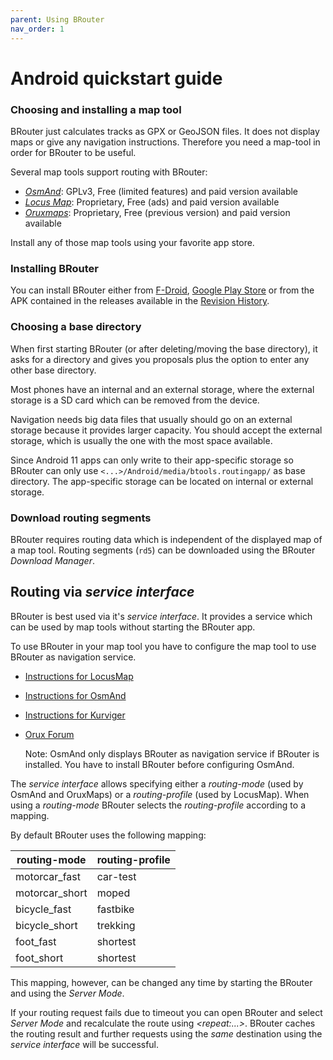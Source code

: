 ```yaml
---
parent: Using BRouter
nav_order: 1
---
```


# Android quickstart guide

### Choosing and installing a map tool

BRouter just calculates tracks as GPX or GeoJSON files. It does not display maps
or give any navigation instructions. Therefore you need a map-tool in order for
BRouter to be useful.

Several map tools support routing with BRouter:

- [_OsmAnd_](http://www.osmand.net): GPLv3, Free (limited features) and paid version available
- [_Locus Map_](http://www.locusmap.eu): Proprietary, Free (ads) and paid version available
- [_Oruxmaps_](http://www.oruxmaps.com): Proprietary, Free (previous version) and paid version available

Install any of those map tools using your favorite app store.

### Installing BRouter

You can install BRouter either from
[F-Droid](https://f-droid.org/packages/btools.routingapp), [Google Play
Store](https://play.google.com/store/apps/details?id=btools.routingapp) or from
the APK contained in the releases available in the [Revision
History](https://brouter.de/brouter/revisions.html).

### Choosing a base directory

When first starting BRouter (or after deleting/moving the base directory), it
asks for a directory and gives you proposals plus the option to enter any other
base directory.

Most phones have an internal and an external storage, where the external storage
is a SD card which can be removed from the device.

Navigation needs big data files that usually should go on an external storage
because it provides larger capacity. You should accept the external storage,
which is usually the one with the most space available.

Since Android 11 apps can only write to their app-specific storage so BRouter
can only use `<...>/Android/media/btools.routingapp/` as base directory. The
app-specific storage can be located on internal or external storage.

### Download routing segments

BRouter requires routing data which is independent of the displayed map of a map
tool. Routing segments (`rd5`) can be downloaded using the BRouter _Download
Manager_.

## Routing via _service interface_

BRouter is best used via it's _service interface_. It provides a service which
can be used by map tools without starting the BRouter app.

To use BRouter in your map tool you have to configure the map tool to use
BRouter as navigation service.

- [Instructions for LocusMap](https://docs.locusmap.eu/doku.php?id=manual:faq:how_to_navigate_offline)
- [Instructions for OsmAnd](osmand.md)
- [Instructions for Kurviger](https://docs.kurviger.de/start?id=app/offline_routing)
- [Orux Forum](https://oruxmaps.org/forum/)

  Note: OsmAnd only displays BRouter as navigation service if BRouter is
  installed. You have to install BRouter before configuring OsmAnd.

The _service interface_ allows specifying either a _routing-mode_ (used by OsmAnd
and OruxMaps) or a _routing-profile_ (used by LocusMap). When using a
_routing-mode_ BRouter selects the _routing-profile_ according to a mapping.

By default BRouter uses the following mapping:

| routing-mode   | routing-profile |
| -------------- | --------------- |
| motorcar_fast  | car-test        |
| motorcar_short | moped           |
| bicycle_fast   | fastbike        |
| bicycle_short  | trekking        |
| foot_fast      | shortest        |
| foot_short     | shortest        |

This mapping, however, can be changed any time by starting the BRouter and using
the _Server Mode_.

If your routing request fails due to timeout you can open BRouter and select
_Server Mode_ and recalculate the route using _\<repeat:...\>_. BRouter caches
the routing result and further requests using the _same_ destination using the
_service interface_ will be successful.
